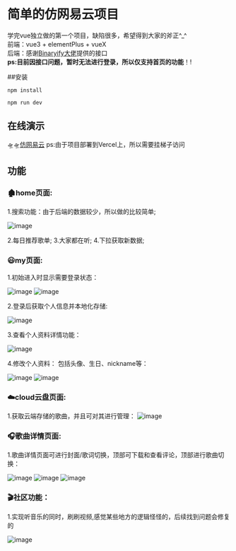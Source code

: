# 简单的仿网易云项目
学完vue独立做的第一个项目，缺陷很多，希望得到大家的斧正^_^  
前端：vue3 + elementPlus + vueX  
后端：感谢[Binaryify大佬](https://github.com/Binaryify)提供的接口  
**ps:目前因接口问题，暂时无法进行登录，所以仅支持首页的功能**！!  

##安装

    npm install

    npm run dev

## 在线演示
🛸🛸[仿网易云](https://cloud-music-move-yeti-xxx.vercel.app/)
ps:由于项目部署到Vercel上，所以需要挂梯子访问

## 功能

### 🏚️home页面:
  1.搜索功能：由于后端的数据较少，所以做的比较简单;  

  ![image](https://user-images.githubusercontent.com/100813306/199457815-a46117cc-ceaa-4317-8843-23ae82eee185.png)

  2.每日推荐歌单;
  3.大家都在听;
  4.下拉获取新数据;
  
### 😃my页面:
  1.初始进入时显示需要登录状态：

  ![image](https://user-images.githubusercontent.com/100813306/199456767-f630ae69-08b9-4941-b05e-0eb216146261.png)
  ![image](https://user-images.githubusercontent.com/100813306/199457035-0b04d67b-6eff-4c63-9af4-92648fca4d52.png)

  2.登录后获取个人信息并本地化存储:

  ![image](https://user-images.githubusercontent.com/100813306/199457191-ce549c26-bcea-4669-9b71-bc930c7e0603.png)

  3.查看个人资料详情功能：

  ![image](https://user-images.githubusercontent.com/100813306/199457389-00d4b839-d90f-49c1-b2f6-4a98db424e99.png)

  4.修改个人资料：
  包括头像、生日、nickname等： 

  ![image](https://user-images.githubusercontent.com/100813306/199457583-ac12cf71-217e-46a7-8c33-951811002f81.png)
  ![image](https://user-images.githubusercontent.com/100813306/199457629-bc40085a-f348-418e-9a88-cdffb4ba15ea.png)
  
### ☁️cloud云盘页面:

  1.获取云端存储的歌曲，并且可对其进行管理：
  ![image](https://user-images.githubusercontent.com/100813306/199458294-99edddef-ae8e-4a1a-b24e-964eac4b5ef7.png)
  
### 🎧歌曲详情页面:
  1.歌曲详情页面可进行封面/歌词切换，顶部可下载和查看评论，顶部进行歌曲切换：

  ![image](https://user-images.githubusercontent.com/100813306/199458768-e409f88f-8a8d-438b-8852-d0f4e287437b.png)
  ![image](https://user-images.githubusercontent.com/100813306/199458801-27b3c616-7302-4bca-9ece-0c4a74067ff9.png)
  ![image](https://user-images.githubusercontent.com/100813306/199458886-b8fc5347-4b3c-4f75-9080-99b046b4cd4e.png)
  
### 🎬社区功能：
  1.实现听音乐的同时，刷刷视频,感觉某些地方的逻辑怪怪的，后续找到问题会修复的

  ![image](https://user-images.githubusercontent.com/100813306/200152945-ee3c40f6-9399-4f0f-b758-fa14c058ac4d.png)

  
  

